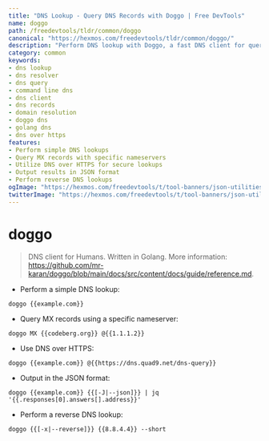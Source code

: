 ```yaml
---
title: "DNS Lookup - Query DNS Records with Doggo | Free DevTools"
name: doggo
path: /freedevtools/tldr/common/doggo
canonical: "https://hexmos.com/freedevtools/tldr/common/doggo/"
description: "Perform DNS lookup with Doggo, a fast DNS client for querying DNS records and resolving domains. Free online tool, no registration required."
category: common
keywords:
- dns lookup
- dns resolver
- dns query
- command line dns
- dns client
- dns records
- domain resolution
- doggo dns
- golang dns
- dns over https
features:
- Perform simple DNS lookups
- Query MX records with specific nameservers
- Utilize DNS over HTTPS for secure lookups
- Output results in JSON format
- Perform reverse DNS lookups
ogImage: "https://hexmos.com/freedevtools/t/tool-banners/json-utilities-banner.png"
twitterImage: "https://hexmos.com/freedevtools/t/tool-banners/json-utilities-banner.png"
---
```


# doggo

> DNS client for Humans.
> Written in Golang.
> More information: <https://github.com/mr-karan/doggo/blob/main/docs/src/content/docs/guide/reference.md>.

- Perform a simple DNS lookup:

`doggo {{example.com}}`

- Query MX records using a specific nameserver:

`doggo MX {{codeberg.org}} @{{1.1.1.2}}`

- Use DNS over HTTPS:

`doggo {{example.com}} @{{https://dns.quad9.net/dns-query}}`

- Output in the JSON format:

`doggo {{example.com}} {{[-J|--json]}} | jq '{{.responses[0].answers[].address}}'`

- Perform a reverse DNS lookup:

`doggo {{[-x|--reverse]}} {{8.8.4.4}} --short`

